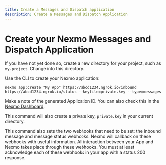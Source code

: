 ```yaml
---
title: Create a Messages and Dispatch application
description: Create a Messages and Dispatch Application
---
```


# Create your Nexmo Messages and Dispatch Application

If you have not yet done so, create a new directory for your project, such as `my-project`. Change into this directory.

Use the CLI to create your Nexmo application:

``` shell
nexmo app:create "My App" https://abcd1234.ngrok.io/inbound https://abcd1234.ngrok.io/status --keyfile=private.key --type=messages
```

Make a note of the generated Application ID. You can also check this in the [Nexmo Dashboard](https://dashboard.nexmo.com/messages/applications).

This command will also create a private key, `private.key` in your current directory.

This command also sets the two webhooks that need to be set: the inbound message and message status webhooks. Nexmo will callback on these webhooks with useful information. All interaction between your App and Nexmo takes place through these webhooks. You must at least acknowledge each of these webhooks in your app with a status 200 response.
